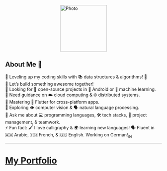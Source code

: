 <style>
img {
  display: block;
  margin-left: auto;
  margin-right: auto;
}
</style>
<img src="https://i.imgur.com/kLYQZVe.png" alt="Photo" style="height: 150px; width: 150px;" class = "center">



## About Me 👋

🔭 Leveling up my coding skills with 📚 data structures & algorithms! 🧠</br>
👯 Let’s build something awesome together! </br>
🤖 Looking for 🤝 open-source projects in 📱 Android or 🤖 machine learning.</br>
🤝 Need guidance on ☁️ cloud computing & 🌐 distributed systems.</br>
🌱 Mastering 📱 Flutter for cross-platform apps. </br>
🔭 Exploring 👁️ computer vision & 🗣️ natural language processing.</br>
💬 Ask me about 💻 programming languages, 🛠️ tech stacks, 🤝 project management, &  teamwork.</br>
⚡ Fun fact: 🖌️ I love calligraphy & 🌍 learning new languages! 🗣️ Fluent in 🇦🇷 Arabic, 🇫🇷 French, & 🇬🇧 English. Working on German!<sub>de</sub></br>

<hr>
<h1><a href="https://www.w3schools.com/html/html_links.asp" style="style-decoration=none" >My Portfolio</a></h1>





